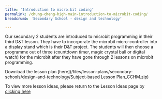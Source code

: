 ```yaml
---
title: 'Introduction to micro:bit coding'
permalink: /chung-cheng-high-main-introduction-to-microbit-coding/
breadcrumb: 'Secondary School - design and technology'

---
```



Our secondary 2 students are introduced to microbit programming in their third D&T lesson. They have to incorporate the microbit micro-controller into a display stand which is their D&T project. The students will then choose a programme out of three (countdown timer, magic crystal ball or digital watch) for the microbit after they have gone through 2 lessons on microbit programming.

Download the lesson plan [here](/files/lesson-plans/secondary-schools/design-and-technology/Subject-based Lesson Plan_CCHM.zip)

To view more lesson ideas, please return to the Lesson Ideas page by [clicking here](/in-schools/digital-maker/lesson-ideas-secondary/)
